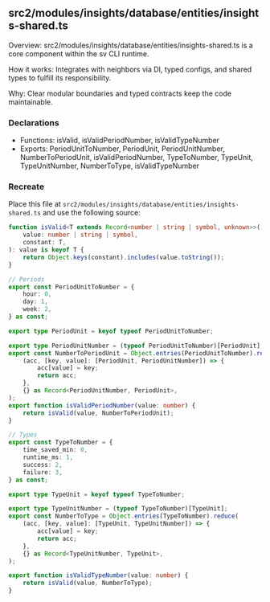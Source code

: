 ## src2/modules/insights/database/entities/insights-shared.ts

Overview: src2/modules/insights/database/entities/insights-shared.ts is a core component within the sv CLI runtime.

How it works: Integrates with neighbors via DI, typed configs, and shared types to fulfill its responsibility.

Why: Clear modular boundaries and typed contracts keep the code maintainable.

### Declarations

- Functions: isValid, isValidPeriodNumber, isValidTypeNumber
- Exports: PeriodUnitToNumber, PeriodUnit, PeriodUnitNumber, NumberToPeriodUnit, isValidPeriodNumber, TypeToNumber, TypeUnit, TypeUnitNumber, NumberToType, isValidTypeNumber

### Recreate

Place this file at `src2/modules/insights/database/entities/insights-shared.ts` and use the following source:

```ts
function isValid<T extends Record<number | string | symbol, unknown>>(
	value: number | string | symbol,
	constant: T,
): value is keyof T {
	return Object.keys(constant).includes(value.toString());
}

// Periods
export const PeriodUnitToNumber = {
	hour: 0,
	day: 1,
	week: 2,
} as const;

export type PeriodUnit = keyof typeof PeriodUnitToNumber;

export type PeriodUnitNumber = (typeof PeriodUnitToNumber)[PeriodUnit];
export const NumberToPeriodUnit = Object.entries(PeriodUnitToNumber).reduce(
	(acc, [key, value]: [PeriodUnit, PeriodUnitNumber]) => {
		acc[value] = key;
		return acc;
	},
	{} as Record<PeriodUnitNumber, PeriodUnit>,
);
export function isValidPeriodNumber(value: number) {
	return isValid(value, NumberToPeriodUnit);
}

// Types
export const TypeToNumber = {
	time_saved_min: 0,
	runtime_ms: 1,
	success: 2,
	failure: 3,
} as const;

export type TypeUnit = keyof typeof TypeToNumber;

export type TypeUnitNumber = (typeof TypeToNumber)[TypeUnit];
export const NumberToType = Object.entries(TypeToNumber).reduce(
	(acc, [key, value]: [TypeUnit, TypeUnitNumber]) => {
		acc[value] = key;
		return acc;
	},
	{} as Record<TypeUnitNumber, TypeUnit>,
);

export function isValidTypeNumber(value: number) {
	return isValid(value, NumberToType);
}

```
